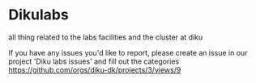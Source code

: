# Dikulabs
all thing related to the labs facilities and the cluster at diku

If you have any issues you'd like to report, please create an issue in our project 'Diku labs issues' and fill out the categories  
https://github.com/orgs/diku-dk/projects/3/views/9
